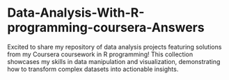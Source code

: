 # Data-Analysis-With-R-programming-coursera-Answers
Excited to share my repository of data analysis projects featuring solutions from my Coursera coursework in R programming! This collection showcases my skills in data manipulation and visualization, demonstrating how to transform complex datasets into actionable insights. 
